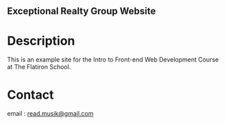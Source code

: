 Exceptional Realty Group Website
---

# Description

This is an example site for the Intro to Front-end Web
Development Course at The Flatiron School.

# Contact

email : read.musik@gmail.com
